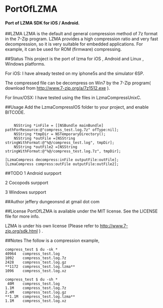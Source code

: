 # PortOfLZMA
#### Port of LZMA SDK for iOS / Android.



##LZMA
LZMA is the default and general compression method of 7z format in the 7-Zip program. LZMA provides a high compression ratio and very fast decompression, so it is very suitable for embedded applications. For example, it can be used for ROM (firmware) compressing.


##Status
This project is the port of lzma for iOS , Android and Linux , Windows  platforms.

For iOS:
I have already tested on my iphone5s and the simulator 6SP.

The compressed file can be decompress on Win7 by the 7-Zip program( download from http://www.7-zip.org/a/7z1512.exe ).

For linux/OSX:
I have tested using the files in LzmaCompressUnixC.


##Usage
Add the LzmaCompressIOS folder to your project, and enable BITCODE.

```

    NSString *inFile = [[NSBundle mainBundle] pathForResource:@"compress_test.log.7z" ofType:nil];
    NSString *tmpDir = NSTemporaryDirectory();
    NSString *outFile =[NSString stringWithFormat:@"%@/compress_test.log", tmpDir];
    NSString *outFile2 =[NSString stringWithFormat:@"%@/compress_test.log.7z", tmpDir];
    
[LzmaCompress decompress:inFile outputFile:outFile];
[LzmaCompress compress:outFile outputFile:outFile2];
```


##TODO
1 Android surpport

2 Cocopods surpport

3 Windows surpport


##Author
jeffery
dungeonsnd at gmail dot com


##License
PortOfLZMA is available under the MIT license. See the LICENSE file for more info. 

LZMA is under his own license (Please refer to http://www.7-zip.org/sdk.html ) .


##Notes
The follow is a compression example, 
```
compress_test $ du -sk *
40964   compress_test.log
1092    compress_test.log.7z
2428    compress_test.log.gz
**1172  compress_test.log.lzma**
1096    compress_test.log.xz

compress_test $ du -sh *
 40M    compress_test.log
1.1M    compress_test.log.7z
2.4M    compress_test.log.gz
**1.1M  compress_test.log.lzma**
1.1M    compress_test.log.xz
```


